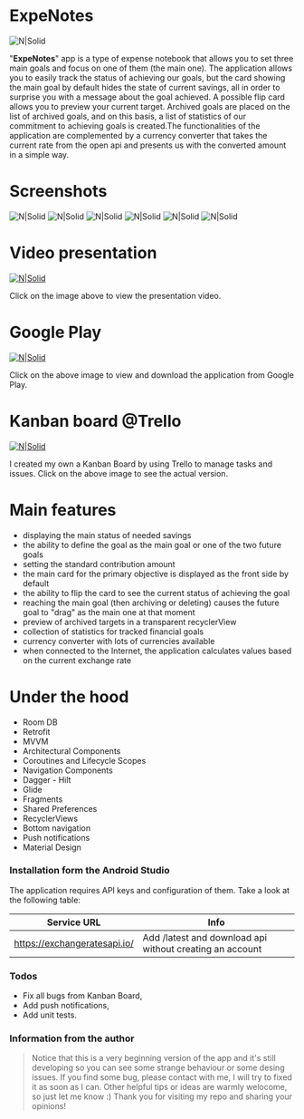 # ExpeNotes
![N|Solid](https://i.imgur.com/p0OFYLk.png)

"**ExpeNotes**" app is a type of expense notebook that allows you to set three main goals and focus on one of them (the main one). The application allows you to easily track the status of achieving our goals, but the card showing the main goal by default hides the state of current savings, all in order to surprise you with a message about the goal achieved. A possible flip card allows you to preview your current target. Archived goals are placed on the list of archived goals, and on this basis, a list of statistics of our commitment to achieving goals is created.The functionalities of the application are complemented by a currency converter that takes the current rate from the open api and presents us with the converted amount in a simple way.

# Screenshots

![N|Solid](https://i.imgur.com/Rq46t0K.jpg) ![N|Solid](https://i.imgur.com/N8Psokr.jpg) ![N|Solid](https://i.imgur.com/dNqh41n.jpg) ![N|Solid](https://i.imgur.com/unYaHm8.jpg)
![N|Solid](https://i.imgur.com/RDN3aJu.jpg) ![N|Solid](https://i.imgur.com/ZLn5sDA.jpg)

# Video presentation
[![N|Solid](https://i.imgur.com/w5o25k0.png)](https://youtu.be/eSRNGaAiaSY)

Click on the image above to view the presentation video.

# Google Play
[![N|Solid](https://i.imgur.com/oMOxJJt.png)](https://play.google.com/store/apps/details?id=pakiet.arkadiuszzimny.expenotes_v1)

Click on the above image to view and download the application from Google Play.

# Kanban board @Trello

[![N|Solid](https://i.imgur.com/VGzwEOj.jpg)](https://trello.com/b/ENO9bgo6/expenotes)

I created my own a Kanban Board by using Trello to manage tasks and issues. Click on the above image to see the actual version.

# Main features

  - displaying the main status of needed savings
  - the ability to define the goal as the main goal or one of the two future goals
  - setting the standard contribution amount
  - the main card for the primary objective is displayed as the front side by default
  - the ability to flip the card to see the current status of achieving the goal
  - reaching the main goal (then archiving or deleting) causes the future goal to "drag" as the main one at that moment
  - preview of archived targets in a transparent recyclerView
  - collection of statistics for tracked financial goals
  - currency converter with lots of currencies available
  - when connected to the Internet, the application calculates values based on the current exchange rate

# Under the hood

  - Room DB
  - Retrofit
  - MVVM
  - Architectural Components
  - Coroutines and Lifecycle Scopes
  - Navigation Components
  - Dagger - Hilt
  - Glide
  - Fragments
  - Shared Preferences
  - RecyclerViews
  - Bottom navigation
  - Push notifications
  - Material Design

### Installation form the Android Studio
The application requires API keys and configuration of them. Take a look at the following table:

| Service URL | Info |
| ------ | ------ |
| https://exchangeratesapi.io/ | Add /latest and download api without creating an account |

### Todos

- Fix all bugs from Kanban Board,
- Add push notifications,
- Add unit tests.

### Information from the author
> Notice that this is a very beginning version of the app and it's still developing
> so you can see some strange behaviour or some desing issues. 
> If you find some bug, please contact with me, I will try to fixed it as soon as I can.
> Other helpful tips or ideas are warmly welocome, so just let me know :)
> Thank you for visiting my repo and sharing your opinions!

